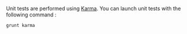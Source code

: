 Unit tests are performed using [Karma](http://karma-runner.github.io/1.0/index.html). You can launch unit tests with the following command :

    grunt karma